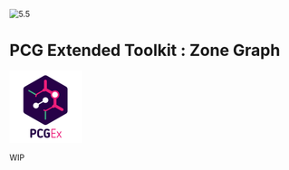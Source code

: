 ![5.5](https://img.shields.io/badge/5.5-darkgreen)
# PCG Extended Toolkit : Zone Graph

![PCGEx](/Resources/Icon128.png)

WIP